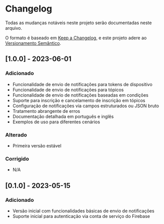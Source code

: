 # Changelog

Todas as mudanças notáveis neste projeto serão documentadas neste arquivo.

O formato é baseado em [Keep a Changelog](https://keepachangelog.com/pt-BR/1.0.0/),
e este projeto adere ao [Versionamento Semântico](https://semver.org/lang/pt-BR/).

## [1.0.0] - 2023-06-01

### Adicionado
- Funcionalidade de envio de notificações para tokens de dispositivo
- Funcionalidade de envio de notificações para tópicos
- Funcionalidade de envio de notificações baseadas em condições
- Suporte para inscrição e cancelamento de inscrição em tópicos
- Configuração de notificações via campos estruturados ou JSON bruto
- Tratamento abrangente de erros
- Documentação detalhada em português e inglês
- Exemplos de uso para diferentes cenários

### Alterado
- Primeira versão estável

### Corrigido
- N/A

## [0.1.0] - 2023-05-15

### Adicionado
- Versão inicial com funcionalidades básicas de envio de notificações
- Suporte inicial para autenticação via conta de serviço do Firebase 